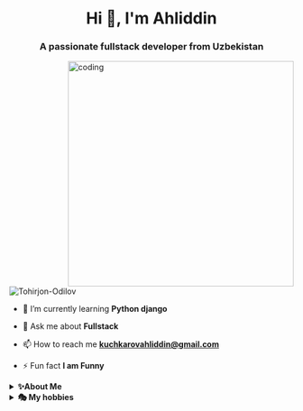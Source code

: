 <h1 align="center">Hi 👋, I'm Ahliddin</h1>
<h3 align="center">A passionate fullstack developer from Uzbekistan</h3>
<img align="right" width="400" src="https://c.tenor.com/2uyENRmiUt0AAAAC/coding.gif" alt="coding" />

<p align="left"> <img src="https://komarev.com/ghpvc/?username=Tohirjon-Odilov&label=Profile%20views&color=0e75b6&style=flat" alt="Tohirjon-Odilov" /> </p>

- 🌱 I’m currently learning **Python django**

- 💬 Ask me about **Fullstack**

- 📫 How to reach me **kuchkarovahliddin@gmail.com**

- ⚡ Fun fact **I am Funny**
<details>
    <summary><b>✨About Me</b></summary><br/>
    My name is <strong>Ahliddin.</strong> Full name is <strong>Kuchkarov Ahliddin.</strong> I'm from <strong>Andijan. 16.y.o</strong>
</details>
<details>
    <summary><b>🎭 My hobbies</b></summary><br/>
      <strong>Programming, Tennis, Reading book.</strong>
</details>


